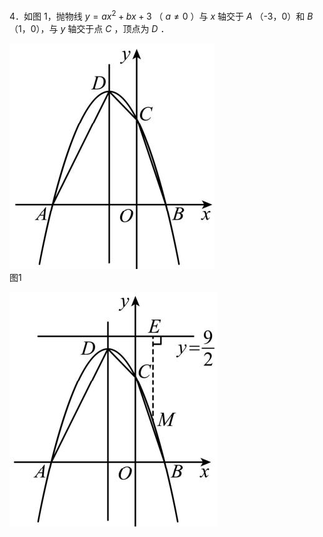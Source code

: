 4．如图 1，抛物线 $y = a x ^ { 2 } + b x + 3$ （ $a { \neq } 0$ ）与 $x$ 轴交于 $A$ （-3，0）和 $B$ （1，0），与 $y$ 轴交于点 $C$ ，顶点为 $D$ ．

![](<../../qs_image_DB/专题3-5__二次函数压轴：焦点与准线，动点面积，含参二次函数（解析版）/f6daf99dbb92871a2ca2d1d723cc765440412b92be9ac7e8210649200645b0aa.jpg>)  
图1

![](<../../qs_image_DB/专题3-5__二次函数压轴：焦点与准线，动点面积，含参二次函数（解析版）/50bbfeeb581b4a9e09dd51d078b6c91072eaa9741240011db77fa142a104b3ce.jpg>)  
